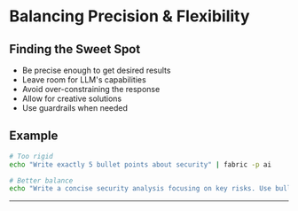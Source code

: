 # Balancing Precision & Flexibility

## Finding the Sweet Spot

- Be precise enough to get desired results
- Leave room for LLM's capabilities
- Avoid over-constraining the response
- Allow for creative solutions
- Use guardrails when needed

## Example
```bash
# Too rigid
echo "Write exactly 5 bullet points about security" | fabric -p ai

# Better balance
echo "Write a concise security analysis focusing on key risks. Use bullet points." | fabric -p ai
```

--- 